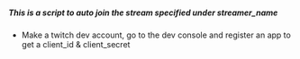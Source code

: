 ##### This is a script to auto join the stream specified under streamer_name
- Make a twitch dev account, go to the dev console and register an app to get a client_id & client_secret

